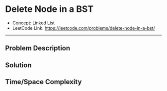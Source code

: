 # Delete Node in a BST

- Concept: Linked List
- LeetCode Link: https://leetcode.com/problems/delete-node-in-a-bst/

---

## Problem Description

## Solution

## Time/Space Complexity

